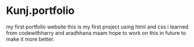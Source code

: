 # Kunj.portfolio
my first portfolio website
this is my first project using html and css i learned from codewithharry and aradhhana maam hope to work on this in future to make it more better.
